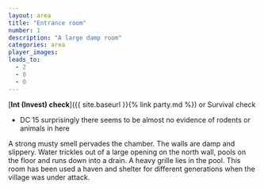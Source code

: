 ```yaml
---
layout: area
title: "Entrance room"
number: 1
description: "A large damp room"
categories: area
player_images:
leads_to:
  - 2
  - 8
  - 0
---
```


[**Int (Invest) check**]({{ site.baseurl }}{% link party.md %}) or Survival check
* DC 15 surprisingly there seems to be almost no evidence of rodents or animals in here

A strong musty smell pervades the chamber.  The walls are damp and slippery.  Water trickles out of a large opening on the north wall, pools on the floor and runs down into a drain.  A heavy grille lies in the pool.  This room has been used a haven and shelter for different generations when the village was under attack.
